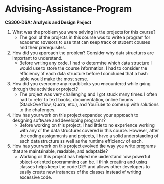 # Advising-Assistance-Program
**CS300-DSA: Analysis and Design Project**

1. What was the problem you were solving in the projects for this course?
   - The goal of the projects in this course was to write a program for academic advisors to use that can keep track of student courses and their prerequisites. 
2. How did you approach the problem? Consider why data structures are important to understand.
   - Before writing any code, I had to determine which data structure I would use to store the course information. I had to consider the efficiency of each data structure before I concluded that a hash table would make the most sense. 
3. How did you overcome any roadblocks you encountered while going through the activities or project?
   - The project was very challenging and I got stuck many times. I often had to refer to text books, documentation, online forums (StackOverflow, Quora, etc.), and YouTube to come up with solutions to the challenges. 
4. How has your work on this project expanded your approach to designing software and developing programs?
   - Before working on this project, I had little to no experience working with any of the data structures covered in this course. However, after the coding assignments and projects, I have a solid understanding of each data structure as well as the runtime efficiency of each. 
5. How has your work on this project evolved the way you write programs that are maintainable, readable, and adaptable?
   - Working on this project has helped me understand how powerful object-oriented programming can be. I think creating and using classes helps keep the code DRY and allows other developers to easily create new instances of the classes instead of writing excessive code.
